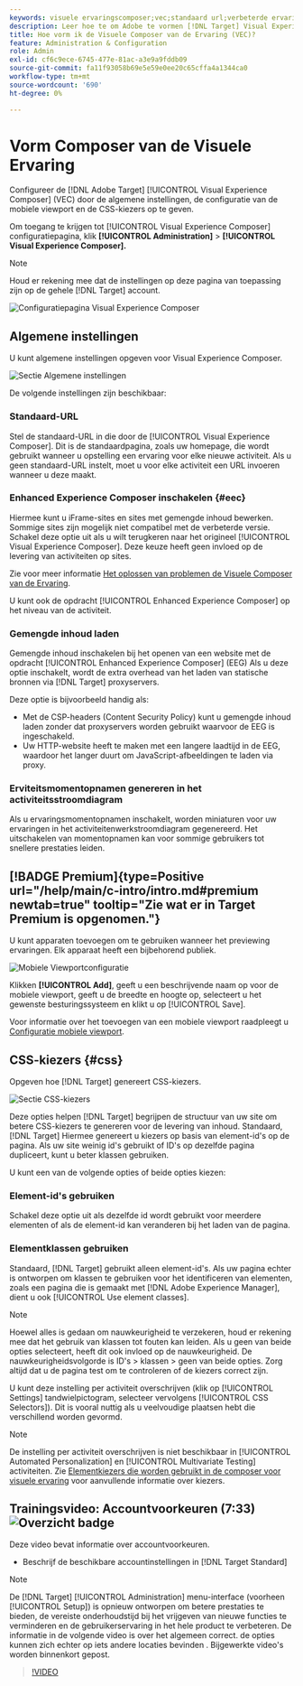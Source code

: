 ```yaml
---
keywords: visuele ervaringscomposer;vec;standaard url;verbeterde ervaringscomposer;eec;gemengde inhoud;beleving momentopnamen;mobiele viewport;css;css kiezers
description: Leer hoe te om Adobe te vormen [!DNL Target] Visual Experience Composer (VEC) door zijn algemene montages, mobiele viewport configuratie, en CSS selecteurs te specificeren.
title: Hoe vorm ik de Visuele Composer van de Ervaring (VEC)?
feature: Administration & Configuration
role: Admin
exl-id: cf6c9ece-6745-477e-81ac-a3e9a9fddb09
source-git-commit: fa11f93058b69e5e59e0ee20c65cffa4a1344ca0
workflow-type: tm+mt
source-wordcount: '690'
ht-degree: 0%

---
```


# Vorm Composer van de Visuele Ervaring

Configureer de [!DNL Adobe Target] [!UICONTROL Visual Experience Composer] (VEC) door de algemene instellingen, de configuratie van de mobiele viewport en de CSS-kiezers op te geven.

Om toegang te krijgen tot [!UICONTROL Visual Experience Composer] configuratiepagina, klik **[!UICONTROL Administration]** > **[!UICONTROL Visual Experience Composer].**

>[!NOTE]
>
>Houd er rekening mee dat de instellingen op deze pagina van toepassing zijn op de gehele [!DNL Target] account.

![Configuratiepagina Visual Experience Composer](/help/main/administrating-target/assets/vec.png)

## Algemene instellingen

U kunt algemene instellingen opgeven voor Visual Experience Composer.

![Sectie Algemene instellingen](/help/main/administrating-target/assets/general-settings.png)

De volgende instellingen zijn beschikbaar:

### Standaard-URL

Stel de standaard-URL in die door de [!UICONTROL Visual Experience Composer]. Dit is de standaardpagina, zoals uw homepage, die wordt gebruikt wanneer u opstelling een ervaring voor elke nieuwe activiteit. Als u geen standaard-URL instelt, moet u voor elke activiteit een URL invoeren wanneer u deze maakt.

### Enhanced Experience Composer inschakelen {#eec}

Hiermee kunt u iFrame-sites en sites met gemengde inhoud bewerken. Sommige sites zijn mogelijk niet compatibel met de verbeterde versie. Schakel deze optie uit als u wilt terugkeren naar het origineel [!UICONTROL Visual Experience Composer]. Deze keuze heeft geen invloed op de levering van activiteiten op sites.

Zie voor meer informatie [Het oplossen van problemen de Visuele Composer van de Ervaring](/help/main/c-experiences/c-visual-experience-composer/r-troubleshoot-composer/troubleshoot-composer.md).

U kunt ook de opdracht [!UICONTROL Enhanced Experience Composer] op het niveau van de activiteit.

### Gemengde inhoud laden

Gemengde inhoud inschakelen bij het openen van een website met de opdracht [!UICONTROL Enhanced Experience Composer] (EEG) Als u deze optie inschakelt, wordt de extra overhead van het laden van statische bronnen via [!DNL Target] proxyservers.

Deze optie is bijvoorbeeld handig als:

* Met de CSP-headers (Content Security Policy) kunt u gemengde inhoud laden zonder dat proxyservers worden gebruikt waarvoor de EEG is ingeschakeld.
* Uw HTTP-website heeft te maken met een langere laadtijd in de EEG, waardoor het langer duurt om JavaScript-afbeeldingen te laden via proxy.

### Erviteitsmomentopnamen genereren in het activiteitsstroomdiagram

Als u ervaringsmomentopnamen inschakelt, worden miniaturen voor uw ervaringen in het activiteitenwerkstroomdiagram gegenereerd. Het uitschakelen van momentopnamen kan voor sommige gebruikers tot snellere prestaties leiden.

## [!BADGE Premium]{type=Positive url="/help/main/c-intro/intro.md#premium newtab=true" tooltip="Zie wat er in Target Premium is opgenomen."}

U kunt apparaten toevoegen om te gebruiken wanneer het previewing ervaringen. Elk apparaat heeft een bijbehorend publiek.

![Mobiele Viewportconfiguratie](/help/main/administrating-target/assets/mobile-viewport-configuration.png)

Klikken **[!UICONTROL Add]**, geeft u een beschrijvende naam op voor de mobiele viewport, geeft u de breedte en hoogte op, selecteert u het gewenste besturingssysteem en klikt u op [!UICONTROL Save].

Voor informatie over het toevoegen van een mobiele viewport raadpleegt u [Configuratie mobiele viewport](/help/main/c-experiences/c-visual-experience-composer/mobile-viewports.md).

## CSS-kiezers {#css}

Opgeven hoe [!DNL Target] genereert CSS-kiezers.

![Sectie CSS-kiezers](/help/main/administrating-target/assets/css-selectors.png)

Deze opties helpen [!DNL Target] begrijpen de structuur van uw site om betere CSS-kiezers te genereren voor de levering van inhoud. Standaard, [!DNL Target] Hiermee genereert u kiezers op basis van element-id&#39;s op de pagina. Als uw site weinig id&#39;s gebruikt of ID&#39;s op dezelfde pagina dupliceert, kunt u beter klassen gebruiken.

U kunt een van de volgende opties of beide opties kiezen:

### Element-id&#39;s gebruiken

Schakel deze optie uit als dezelfde id wordt gebruikt voor meerdere elementen of als de element-id kan veranderen bij het laden van de pagina.

### Elementklassen gebruiken

Standaard, [!DNL Target] gebruikt alleen element-id&#39;s. Als uw pagina echter is ontworpen om klassen te gebruiken voor het identificeren van elementen, zoals een pagina die is gemaakt met [!DNL Adobe Experience Manager], dient u ook [!UICONTROL Use element classes].

>[!NOTE]
>
>Hoewel alles is gedaan om nauwkeurigheid te verzekeren, houd er rekening mee dat het gebruik van klassen tot fouten kan leiden. Als u geen van beide opties selecteert, heeft dit ook invloed op de nauwkeurigheid. De nauwkeurigheidsvolgorde is ID&#39;s > klassen > geen van beide opties. Zorg altijd dat u de pagina test om te controleren of de kiezers correct zijn.

U kunt deze instelling per activiteit overschrijven (klik op [!UICONTROL Settings] tandwielpictogram, selecteer vervolgens [!UICONTROL CSS Selectors]). Dit is vooral nuttig als u veelvoudige plaatsen hebt die verschillend worden gevormd.

>[!NOTE]
>
>De instelling per activiteit overschrijven is niet beschikbaar in [!UICONTROL Automated Personalization] en [!UICONTROL Multivariate Testing] activiteiten.  Zie [Elementkiezers die worden gebruikt in de composer voor visuele ervaring](/help/main/c-experiences/c-visual-experience-composer/vec-selectors.md) voor aanvullende informatie over kiezers.

## Trainingsvideo: Accountvoorkeuren (7:33) ![Overzicht badge](/help/main/assets/overview.png)

Deze video bevat informatie over accountvoorkeuren.

* Beschrijf de beschikbare accountinstellingen in [!DNL Target Standard]

>[!NOTE]
>
>De [!DNL Target] [!UICONTROL Administration] menu-interface (voorheen [!UICONTROL Setup]) is opnieuw ontworpen om betere prestaties te bieden, de vereiste onderhoudstijd bij het vrijgeven van nieuwe functies te verminderen en de gebruikerservaring in het hele product te verbeteren. De informatie in de volgende video is over het algemeen correct. de opties kunnen zich echter op iets andere locaties bevinden . Bijgewerkte video&#39;s worden binnenkort gepost.

>[!VIDEO](https://video.tv.adobe.com/v/17379)
